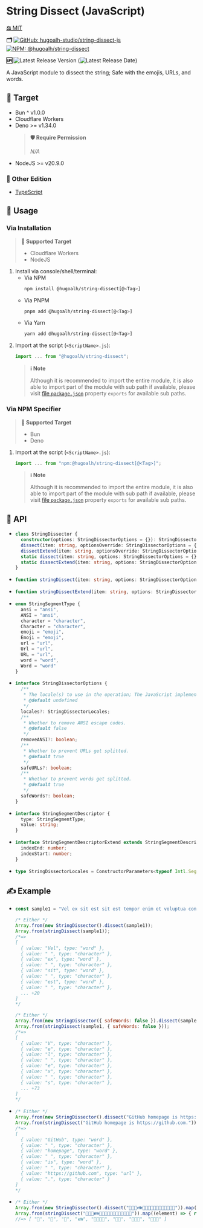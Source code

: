 # String Dissect (JavaScript)

[**⚖️** MIT](./LICENSE.md)

**🗂️**
[![GitHub: hugoalh-studio/string-dissect-js](https://img.shields.io/badge/hugoalh--studio/string--dissect--js-181717?logo=github&logoColor=ffffff&style=flat "GitHub: hugoalh-studio/string-dissect-js")](https://github.com/hugoalh-studio/string-dissect-js)
[![NPM: @hugoalh/string-dissect](https://img.shields.io/badge/@hugoalh/string--dissect-CB3837?logo=npm&logoColor=ffffff&style=flat "NPM: @hugoalh/string-dissect")](https://www.npmjs.com/package/@hugoalh/string-dissect)

**🆙** ![Latest Release Version](https://img.shields.io/github/release/hugoalh-studio/string-dissect-js?sort=semver&color=2187C0&label=&style=flat "Latest Release Version") (![Latest Release Date](https://img.shields.io/github/release-date/hugoalh-studio/string-dissect-js?color=2187C0&label=&style=flat "Latest Release Date"))

A JavaScript module to dissect the string; Safe with the emojis, URLs, and words.

## 🎯 Target

- Bun ^ v1.0.0
- Cloudflare Workers
- Deno >= v1.34.0
  > **🛡️ Require Permission**
  >
  > *N/A*
- NodeJS >= v20.9.0

### 🔗 Other Edition

- [TypeScript](https://github.com/hugoalh-studio/string-dissect-ts)

## 🔰 Usage

### Via Installation

> **🎯 Supported Target**
>
> - Cloudflare Workers
> - NodeJS

1. Install via console/shell/terminal:
    - Via NPM
      ```sh
      npm install @hugoalh/string-dissect[@<Tag>]
      ```
    - Via PNPM
      ```sh
      pnpm add @hugoalh/string-dissect[@<Tag>]
      ```
    - Via Yarn
      ```sh
      yarn add @hugoalh/string-dissect[@<Tag>]
      ```
2. Import at the script (`<ScriptName>.js`):
    ```js
    import ... from "@hugoalh/string-dissect";
    ```
    > **ℹ️ Note**
    >
    > Although it is recommended to import the entire module, it is also able to import part of the module with sub path if available, please visit [file `package.json`](./package.json) property `exports` for available sub paths.

### Via NPM Specifier

> **🎯 Supported Target**
>
> - Bun
> - Deno

1. Import at the script (`<ScriptName>.js`):
    ```js
    import ... from "npm:@hugoalh/string-dissect[@<Tag>]";
    ```
    > **ℹ️ Note**
    >
    > Although it is recommended to import the entire module, it is also able to import part of the module with sub path if available, please visit [file `package.json`](./package.json) property `exports` for available sub paths.

## 🧩 API

- ```ts
  class StringDissector {
    constructor(options: StringDissectorOptions = {}): StringDissector;
    dissect(item: string, optionsOverride: StringDissectorOptions = {}): Generator<StringSegmentDescriptor>;
    dissectExtend(item: string, optionsOverride: StringDissectorOptions = {}): Generator<StringSegmentDescriptorExtend>;
    static dissect(item: string, options: StringDissectorOptions = {}): Generator<StringSegmentDescriptor>;
    static dissectExtend(item: string, options: StringDissectorOptions = {}): Generator<StringSegmentDescriptorExtend>;
  }
  ```
- ```ts
  function stringDissect(item: string, options: StringDissectorOptions = {}): Generator<StringSegmentDescriptor>;
  ```
- ```ts
  function stringDissectExtend(item: string, options: StringDissectorOptions = {}): Generator<StringSegmentDescriptorExtend>;
  ```
- ```ts
  enum StringSegmentType {
    ansi = "ansi",
    ANSI = "ansi",
    character = "character",
    Character = "character",
    emoji = "emoji",
    Emoji = "emoji",
    url = "url",
    Url = "url",
    URL = "url",
    word = "word",
    Word = "word"
  }
  ```
- ```ts
  interface StringDissectorOptions {
    /**
     * The locale(s) to use in the operation; The JavaScript implementation examines locales, and then computes a locale it understands that comes closest to satisfying the expressed preference. By default, the implementation's default locale will be used. For more information, please visit https://developer.mozilla.org/en-US/docs/Web/JavaScript/Reference/Global_Objects/Intl#locales_argument.
     * @default undefined
     */
    locales?: StringDissectorLocales;
    /**
     * Whether to remove ANSI escape codes.
     * @default false
     */
    removeANSI?: boolean;
    /**
     * Whether to prevent URLs get splitted.
     * @default true
     */
    safeURLs?: boolean;
    /**
     * Whether to prevent words get splitted.
     * @default true
     */
    safeWords?: boolean;
  }
  ```
- ```ts
  interface StringSegmentDescriptor {
    type: StringSegmentType;
    value: string;
  }
  ```
- ```ts
  interface StringSegmentDescriptorExtend extends StringSegmentDescriptor {
    indexEnd: number;
    indexStart: number;
  }
  ```
- ```ts
  type StringDissectorLocales = ConstructorParameters<typeof Intl.Segmenter>[0];
  ```

## ✍️ Example

- ```js
  const sample1 = "Vel ex sit est sit est tempor enim et voluptua consetetur gubergren gubergren ut.";

  /* Either */
  Array.from(new StringDissector().dissect(sample1));
  Array.from(stringDissect(sample1));
  /*=>
  [
    { value: "Vel", type: "word" },
    { value: " ", type: "character" },
    { value: "ex", type: "word" },
    { value: " ", type: "character" },
    { value: "sit", type: "word" },
    { value: " ", type: "character" },
    { value: "est", type: "word" },
    { value: " ", type: "character" },
    ... +20
  ]
  */

  /* Either */
  Array.from(new StringDissector({ safeWords: false }).dissect(sample1));
  Array.from(stringDissect(sample1, { safeWords: false }));
  /*=>
  [
    { value: "V", type: "character" },
    { value: "e", type: "character" },
    { value: "l", type: "character" },
    { value: " ", type: "character" },
    { value: "e", type: "character" },
    { value: "x", type: "character" },
    { value: " ", type: "character" },
    { value: "s", type: "character" },
    ... +73
  ]
  */
  ```
- ```js
  /* Either */
  Array.from(new StringDissector().dissect("GitHub homepage is https://github.com."));
  Array.from(stringDissect("GitHub homepage is https://github.com."));
  /*=>
  [
    { value: "GitHub", type: "word" },
    { value: " ", type: "character" },
    { value: "homepage", type: "word" },
    { value: " ", type: "character" },
    { value: "is", type: "word" },
    { value: " ", type: "character" },
    { value: "https://github.com", type: "url" },
    { value: ".", type: "character" }
  ]
  */
  ```
- ```js
  /* Either */
  Array.from(new StringDissector().dissect("🤝💑💏👪👨‍👩‍👧‍👦👩‍👦👩‍👧‍👦🧑‍🤝‍🧑")).map((element) => { return element.value; });
  Array.from(stringDissect("🤝💑💏👪👨‍👩‍👧‍👦👩‍👦👩‍👧‍👦🧑‍🤝‍🧑")).map((element) => { return element.value; });
  //=> [ "🤝", "💑", "💏", "👪", "👨‍👩‍👧‍👦", "👩‍👦", "👩‍👧‍👦", "🧑‍🤝‍🧑" ]
  ```
